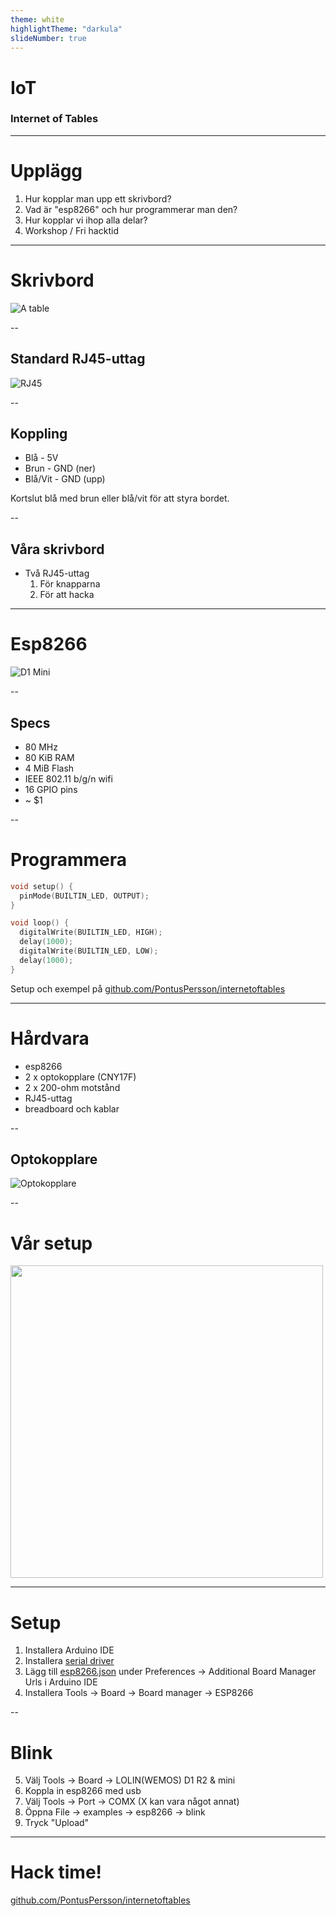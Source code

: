 ```yaml
---
theme: white
highlightTheme: "darkula"
slideNumber: true
---
```


# IoT
### Internet of Tables

---

# Upplägg

1. Hur kopplar man upp ett skrivbord?
2. Vad är "esp8266" och hur programmerar man den?
3. Hur kopplar vi ihop alla delar?
4. Workshop / Fri hacktid

---

# Skrivbord

![A table](images/table.jpg)

--

## Standard RJ45-uttag

![RJ45](images/rj45.jpg)


--

## Koppling

* Blå - 5V
* Brun - GND (ner)
* Blå/Vit - GND (upp)

Kortslut blå med brun eller blå/vit för att styra bordet.

--

## Våra skrivbord

* Två RJ45-uttag
  1. För knapparna
  2. För att hacka

---

# Esp8266

![D1 Mini](images/d1mini.jpg)

--

## Specs

* 80 MHz
* 80 KiB RAM
* 4 MiB Flash
* IEEE 802.11 b/g/n wifi
* 16 GPIO pins
* ~ $1

--

# Programmera

```C
void setup() {
  pinMode(BUILTIN_LED, OUTPUT);
}

void loop() {
  digitalWrite(BUILTIN_LED, HIGH);
  delay(1000);
  digitalWrite(BUILTIN_LED, LOW);
  delay(1000);
}
```
Setup och exempel på [github.com/PontusPersson/internetoftables](github.com/PontusPersson/internetoftables)

---

# Hårdvara

* esp8266
* 2 x optokopplare (CNY17F)
* 2 x 200-ohm motstånd
* RJ45-uttag
* breadboard och kablar

--

## Optokopplare

![Optokopplare](images/optokopplare.png)

--

# Vår setup

<img src=images/schema.png height=500>

---

# Setup

1. Installera Arduino IDE
2. Installera [serial driver](https://wiki.wemos.cc/_media/ch341ser_win_3.4.zip)
3. Lägg till [esp8266.json](http://arduino.esp8266.com/stable/package_esp8266com_index.json]) under Preferences -> Additional Board Manager Urls i Arduino IDE
4. Installera Tools -> Board -> Board manager -> ESP8266

--

# Blink

5. Välj Tools -> Board -> LOLIN(WEMOS) D1 R2 & mini
6. Koppla in esp8266 med usb
7. Välj Tools -> Port -> COMX (X kan vara något annat)
8. Öppna File -> examples -> esp8266 -> blink
9. Tryck "Upload"

---

# Hack time!

[github.com/PontusPersson/internetoftables](github.com/PontusPersson/internetoftables)